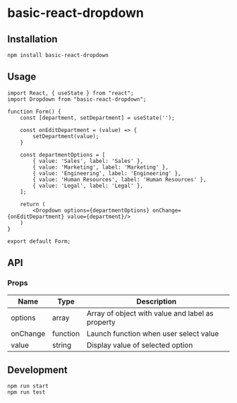 # basic-react-dropdown

## Installation
```
npm install basic-react-dropdown
```

## Usage
```
import React, { useState } from "react";
import Dropdown from "basic-react-dropdown";

function Form() {
    const [department, setDepartment] = useState('');
    
    const onEditDepartment = (value) => {
        setDepartment(value);
    }

    const departmentOptions = [
        { value: 'Sales', label: 'Sales' },
        { value: 'Marketing', label: 'Marketing' },
        { value: 'Engineering', label: 'Engineering' },
        { value: 'Human Resources', label: 'Human Resources' },
        { value: 'Legal', label: 'Legal' },
    ];
    
    return (
        <Dropdown options={departmentOptions} onChange={onEditDepartment} value={department}/>
    )
}

export default Form;
```

## API
### Props
<table class="table table-bordered table-striped">
    <thead>
    <tr>
        <th>Name</th>
        <th>Type</th>
        <th>Description</th>
    </tr>
    </thead>
    <tbody>
        <tr>
          <td>options</td>
          <td>array</td>
          <td>Array of object with value and label as property</td>
        </tr>
        <tr>
          <td>onChange</td>
          <td>function</td>
          <td>Launch function when user select value</td>
        </tr>
        <tr>
          <td>value</td>
          <td>string</td>
          <td>Display value of selected option</td>
        </tr>
    </tbody>
</table>

## Development
```
npm run start
npm run test
```